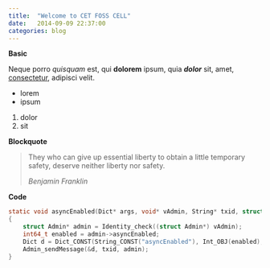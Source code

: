 ```yaml
---
title:  "Welcome to CET FOSS CELL"
date:   2014-09-09 22:37:00
categories: blog
---
```


**Basic**

Neque porro *quisquam* est, qui **dolorem** ipsum, quia ***dolor*** sit, amet, [consectetur](http://cjdns.info/), adipisci velit.

 * lorem
 * ipsum

1. dolor
2. sit

**Blockquote**

> They who can give up essential liberty to obtain a little temporary safety, deserve neither liberty nor safety.
> 
> _Benjamin Franklin_

**Code**

```c
static void asyncEnabled(Dict* args, void* vAdmin, String* txid, struct Allocator* requestAlloc)
{
    struct Admin* admin = Identity_check((struct Admin*) vAdmin);
    int64_t enabled = admin->asyncEnabled;
    Dict d = Dict_CONST(String_CONST("asyncEnabled"), Int_OBJ(enabled), NULL);
    Admin_sendMessage(&d, txid, admin);
}
```
